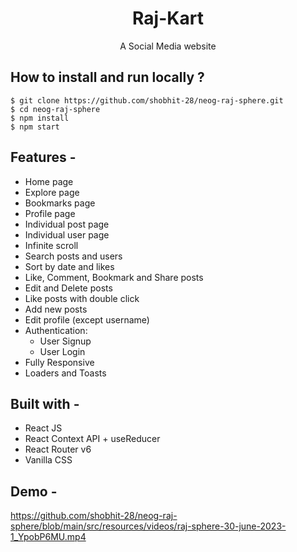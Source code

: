 <div align="center">
    
# Raj-Kart
  A Social Media website
</div>

## **How to install and run locally ?**

```
$ git clone https://github.com/shobhit-28/neog-raj-sphere.git
$ cd neog-raj-sphere
$ npm install
$ npm start
```
## **Features -**

- Home page
- Explore page
- Bookmarks page
- Profile page
- Individual post page
- Individual user page
- Infinite scroll
- Search posts and users
- Sort by date and likes
- Like, Comment, Bookmark and Share posts
- Edit and Delete posts
- Like posts with double click
- Add new posts
- Edit profile (except username)
- Authentication:
  - User Signup
  - User Login
 - Fully Responsive
 - Loaders and Toasts

## **Built with -**

- React JS
- React Context API + useReducer
- React Router v6
- Vanilla CSS

## **Demo -**

https://github.com/shobhit-28/neog-raj-sphere/blob/main/src/resources/videos/raj-sphere-30-june-2023-1_YpobP6MU.mp4